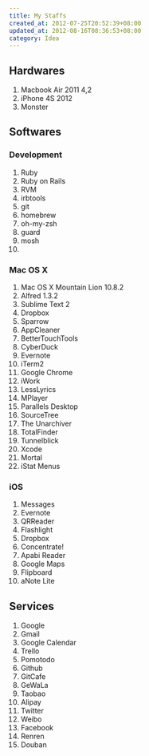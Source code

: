 ```yaml
---
title: My Staffs
created_at: 2012-07-25T20:52:39+08:00
updated_at: 2012-08-16T08:36:53+08:00
category: Idea
---
```


## Hardwares
1. Macbook Air 2011 4,2
2. iPhone 4S 2012
3. Monster


## Softwares

### Development
1. Ruby
2. Ruby on Rails
3. RVM
4. irbtools
5. git
6. homebrew
7. oh-my-zsh
8. guard
9. mosh
10.

### Mac OS X
1. Mac OS X Mountain Lion 10.8.2
2. Alfred 1.3.2
3. Sublime Text 2
4. Dropbox
5. Sparrow
6. AppCleaner
7. BetterTouchTools
8. CyberDuck
9. Evernote
10. iTerm2
11. Google Chrome
12. iWork
13. LessLyrics
14. MPlayer
15. Parallels Desktop
16. SourceTree
17. The Unarchiver
18. TotalFinder
19. Tunnelblick
20. Xcode
21. Mortal
22. iStat Menus

### iOS
1. Messages
2. Evernote
3. QRReader
4. Flashlight
5. Dropbox
6. Concentrate!
7. Apabi Reader
8. Google Maps
9. Flipboard
10. aNote Lite


## Services

1. Google
2. Gmail
3. Google Calendar
4. Trello
5. Pomotodo
6. Github
7. GitCafe
8. GeWaLa
9. Taobao
10. Alipay
11. Twitter
12. Weibo
13. Facebook
14. Renren
15. Douban
